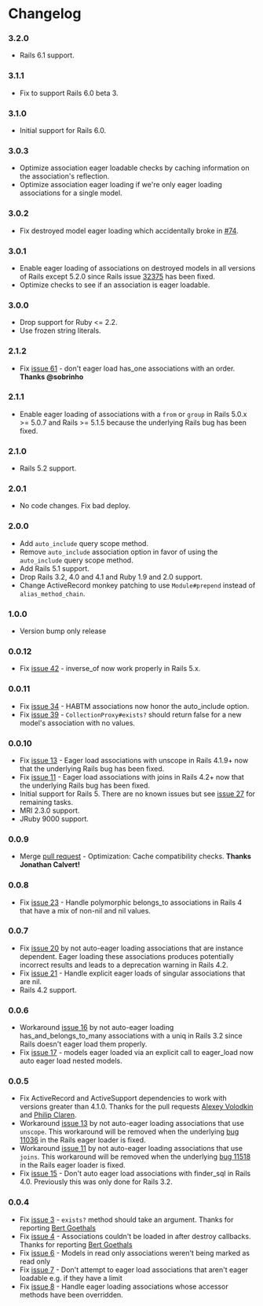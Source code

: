 # Changelog

### 3.2.0
- Rails 6.1 support.

### 3.1.1
- Fix to support Rails 6.0 beta 3.

### 3.1.0
- Initial support for Rails 6.0.

### 3.0.3
- Optimize association eager loadable checks by caching information on the association's reflection.
- Optimize association eager loading if we're only eager loading associations for a single model.

### 3.0.2
- Fix destroyed model eager loading which accidentally broke in [#74](https://github.com/salsify/goldiloader/pull/74).

### 3.0.1
- Enable eager loading of associations on destroyed models in all versions of Rails except 5.2.0 since
  Rails issue [32375](https://github.com/rails/rails/pull/32375) has been fixed.
- Optimize checks to see if an association is eager loadable.

### 3.0.0
* Drop support for Ruby <= 2.2.
* Use frozen string literals.

### 2.1.2 
* Fix [issue 61](https://github.com/salsify/goldiloader/issues/61) - don't eager load has_one associations with an order.
  **Thanks @sobrinho**

### 2.1.1
* Enable eager loading of associations with a `from` or `group` in Rails 5.0.x >= 5.0.7 and Rails >= 5.1.5 because
  the underlying Rails bug has been fixed.
  
### 2.1.0
* Rails 5.2 support.

### 2.0.1
* No code changes. Fix bad deploy.

### 2.0.0
* Add `auto_include` query scope method.
* Remove `auto_include` association option in favor of using the `auto_include` query scope method.
* Add Rails 5.1 support.
* Drop Rails 3.2, 4.0 and 4.1 and Ruby 1.9 and 2.0 support.
* Change ActiveRecord monkey patching to use `Module#prepend` instead of `alias_method_chain`.

### 1.0.0
* Version bump only release

### 0.0.12
* Fix [issue 42](https://github.com/salsify/goldiloader/issues/42) - inverse_of now work properly in Rails 5.x.

### 0.0.11
* Fix [issue 34](https://github.com/salsify/goldiloader/issues/34) - HABTM associations now honor 
  the auto_include option.
* Fix [issue 39](https://github.com/salsify/goldiloader/issues/39) - `CollectionProxy#exists?` should return false 
  for a new model's association with no values.
  
### 0.0.10
* Fix [issue 13](https://github.com/salsify/goldiloader/issues/13) - Eager load associations with unscope
  in Rails 4.1.9+ now that the underlying Rails bug has been fixed.
* Fix [issue 11](https://github.com/salsify/goldiloader/issues/11) - Eager load associations with joins in 
  Rails 4.2+ now that the underlying Rails bug has been fixed.
* Initial support for Rails 5. There are no known issues but see 
  [issue 27](https://github.com/salsify/goldiloader/issues/27) for remaining tasks.
* MRI 2.3.0 support.
* JRuby 9000 support.

### 0.0.9
* Merge [pull request](https://github.com/salsify/goldiloader/pull/24) - Optimization: Cache compatibility
  checks. **Thanks Jonathan Calvert!**

### 0.0.8
* Fix [issue 23](https://github.com/salsify/goldiloader/issues/23) - Handle polymorphic belongs_to
  associations in Rails 4 that have a mix of non-nil and nil values.

### 0.0.7
* Fix [issue 20](https://github.com/salsify/goldiloader/issues/20) by not auto-eager loading 
  associations that are instance dependent. Eager loading these associations produces potentially
  incorrect results and leads to a deprecation warning in Rails 4.2.
* Fix [issue 21](https://github.com/salsify/goldiloader/issues/21) - Handle explicit eager loads
  of singular associations that are nil.
* Rails 4.2 support.

### 0.0.6
* Workaround [issue 16](https://github.com/salsify/goldiloader/issues/16) by not auto-eager loading 
  has_and_belongs_to_many associations with a uniq in Rails 3.2 since Rails doesn't eager load them 
  properly.
* Fix [issue 17](https://github.com/salsify/goldiloader/issues/17) - models eager loaded via an explicit
  call to eager_load now auto eager load nested models.

### 0.0.5

* Fix ActiveRecord and ActiveSupport dependencies to work with versions greater than 4.1.0. Thanks for the pull
  requests [Alexey Volodkin](https://github.com/miraks) and [Philip Claren](https://github.com/DerKobe).
* Workaround [issue 13](https://github.com/salsify/goldiloader/issues/13) by not auto-eager loading associations
  that use `unscope`. This workaround will be removed when the underlying 
  [bug 11036](https://github.com/rails/rails/issues/11036) in the Rails eager loader is fixed.
* Workaround [issue 11](https://github.com/salsify/goldiloader/issues/11) by not auto-eager loading associations
  that use `joins`. This workaround will be removed when the underlying 
  [bug 11518](https://github.com/rails/rails/pull/11518) in the Rails eager loader is fixed.
* Fix [issue 15](https://github.com/salsify/goldiloader/issues/15) - Don't auto eager load associations 
  with finder_sql in Rails 4.0. Previously this was only done for Rails 3.2.

### 0.0.4
 
* Fix [issue 3](https://github.com/salsify/goldiloader/issues/3) - `exists?` method should take an argument. 
  Thanks for reporting [Bert Goethals](https://github.com/Bertg)
* Fix [issue 4](https://github.com/salsify/goldiloader/issues/4) - Associations couldn't be loaded in after 
  destroy callbacks. Thanks for reporting [Bert Goethals](https://github.com/Bertg)
* Fix [issue 6](https://github.com/salsify/goldiloader/issues/6) - Models in read only associations weren't
  being marked as read only
* Fix [issue 7](https://github.com/salsify/goldiloader/issues/7) - Don't attempt to eager load associations that
  aren't eager loadable e.g. if they have a limit
* Fix [issue 8](https://github.com/salsify/goldiloader/issues/8) - Handle eager loading associations whose 
  accessor methods have been overridden.

